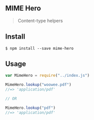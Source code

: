 ## MIME Hero 
> Content-type helpers

## Install
```
$ npm install --save mime-hero
```

## Usage
```javascript
var MimeHero = require("../index.js")

MimeHero.lookup("woowee.pdf")
//=> 'application/pdf'

// OR

MimeHero.lookup("pdf")
//=> 'application/pdf'
```
